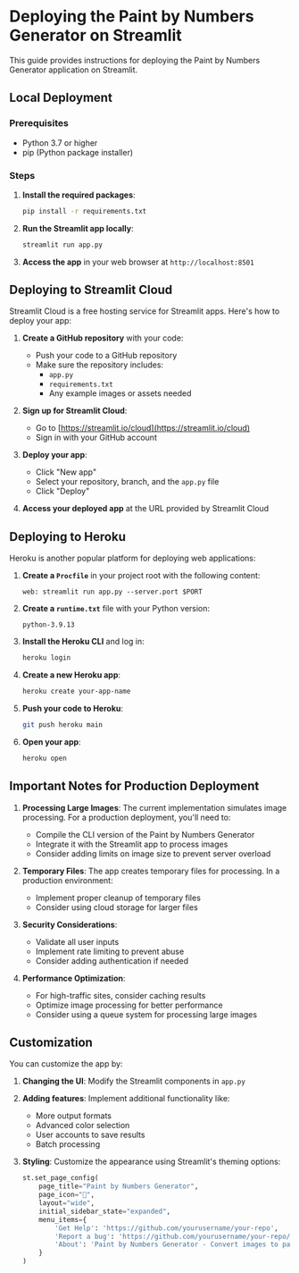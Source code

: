 # Deploying the Paint by Numbers Generator on Streamlit

This guide provides instructions for deploying the Paint by Numbers Generator application on Streamlit.

## Local Deployment

### Prerequisites

- Python 3.7 or higher
- pip (Python package installer)

### Steps

1. **Install the required packages**:
   ```bash
   pip install -r requirements.txt
   ```

2. **Run the Streamlit app locally**:
   ```bash
   streamlit run app.py
   ```

3. **Access the app** in your web browser at `http://localhost:8501`

## Deploying to Streamlit Cloud

Streamlit Cloud is a free hosting service for Streamlit apps. Here's how to deploy your app:

1. **Create a GitHub repository** with your code:
   - Push your code to a GitHub repository
   - Make sure the repository includes:
     - `app.py`
     - `requirements.txt`
     - Any example images or assets needed

2. **Sign up for Streamlit Cloud**:
   - Go to [https://streamlit.io/cloud](https://streamlit.io/cloud)
   - Sign in with your GitHub account

3. **Deploy your app**:
   - Click "New app"
   - Select your repository, branch, and the `app.py` file
   - Click "Deploy"

4. **Access your deployed app** at the URL provided by Streamlit Cloud

## Deploying to Heroku

Heroku is another popular platform for deploying web applications:

1. **Create a `Procfile`** in your project root with the following content:
   ```
   web: streamlit run app.py --server.port $PORT
   ```

2. **Create a `runtime.txt`** file with your Python version:
   ```
   python-3.9.13
   ```

3. **Install the Heroku CLI** and log in:
   ```bash
   heroku login
   ```

4. **Create a new Heroku app**:
   ```bash
   heroku create your-app-name
   ```

5. **Push your code to Heroku**:
   ```bash
   git push heroku main
   ```

6. **Open your app**:
   ```bash
   heroku open
   ```

## Important Notes for Production Deployment

1. **Processing Large Images**: The current implementation simulates image processing. For a production deployment, you'll need to:
   - Compile the CLI version of the Paint by Numbers Generator
   - Integrate it with the Streamlit app to process images
   - Consider adding limits on image size to prevent server overload

2. **Temporary Files**: The app creates temporary files for processing. In a production environment:
   - Implement proper cleanup of temporary files
   - Consider using cloud storage for larger files

3. **Security Considerations**:
   - Validate all user inputs
   - Implement rate limiting to prevent abuse
   - Consider adding authentication if needed

4. **Performance Optimization**:
   - For high-traffic sites, consider caching results
   - Optimize image processing for better performance
   - Consider using a queue system for processing large images

## Customization

You can customize the app by:

1. **Changing the UI**: Modify the Streamlit components in `app.py`
2. **Adding features**: Implement additional functionality like:
   - More output formats
   - Advanced color selection
   - User accounts to save results
   - Batch processing

3. **Styling**: Customize the appearance using Streamlit's theming options:
   ```python
   st.set_page_config(
       page_title="Paint by Numbers Generator",
       page_icon="🎨",
       layout="wide",
       initial_sidebar_state="expanded",
       menu_items={
           'Get Help': 'https://github.com/yourusername/your-repo',
           'Report a bug': 'https://github.com/yourusername/your-repo/issues',
           'About': 'Paint by Numbers Generator - Convert images to paint-by-numbers style'
       }
   )
   ```
